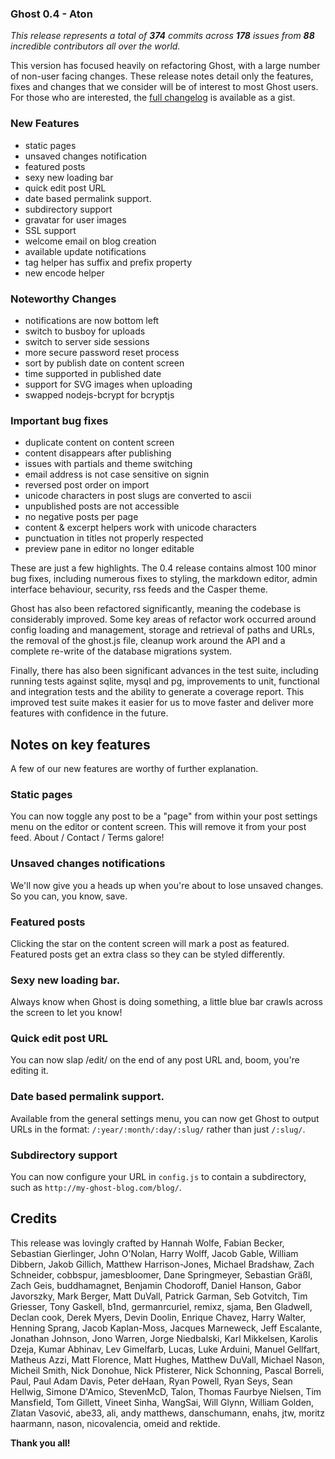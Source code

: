 ### Ghost 0.4 - Aton

_This release represents a total of **374** commits across **178** issues from **88** incredible contributors all over the world._

This version has focused heavily on refactoring Ghost, with a large number of non-user facing changes. These release notes detail only the features, fixes and changes that we consider will be of interest to most Ghost users. For those who are interested, the [full changelog](https://gist.github.com/ErisDS/8397171) is  available as a gist.

### New Features

*  static pages
*  unsaved changes notification
*  featured posts
*  sexy new loading bar
*  quick edit post URL
*  date based permalink support. 
*  subdirectory support
*  gravatar for user images
*  SSL support
*  welcome email on blog creation
*  available update notifications
*  tag helper has suffix and prefix property
*  new encode helper

### Noteworthy Changes

*  notifications are now bottom left
*  switch to busboy for uploads
*  switch to server side sessions
*  more secure password reset process
*  sort by publish date on content screen
*  time supported in published date
*  support for SVG images when uploading
*  swapped nodejs-bcrypt for bcryptjs

### Important bug fixes

*  duplicate content on content screen
*  content disappears after publishing
*  issues with partials and theme switching
*  email address is not case sensitive on signin
*  reversed post order on import
*  unicode characters in post slugs are converted to ascii	
*  unpublished posts are not accessible
*  no negative posts per page
*  content & excerpt helpers work with unicode characters
*  punctuation in titles not properly respected
*  preview pane in editor no longer editable


These are just a few highlights. The 0.4 release contains almost 100 minor bug fixes, including numerous fixes to styling, the markdown editor, admin interface behaviour, security, rss feeds and the Casper theme.

Ghost has also been refactored significantly, meaning the codebase is considerably improved. Some key areas of refactor work occurred around config loading and management, storage and retrieval of paths and URLs, the removal of the ghost.js file, cleanup work around the API and a complete re-write of the database migrations system.


Finally, there has also been significant advances in the test suite, including running tests against sqlite, mysql and pg, improvements to unit, functional and integration tests and the ability to generate a coverage report. This improved test suite makes it easier for us to move faster and deliver more features with confidence in the future.


## Notes on key features

A few of our new features are worthy of further explanation.

### Static pages

You can now toggle any post to be a "page" from within your post settings menu on the editor or content screen. This will remove it from your post feed. About / Contact / Terms galore!

### Unsaved changes notifications

We'll now give you a heads up when you're about to lose unsaved changes. So you can, you know, save.

### Featured posts

Clicking the star on the content screen will mark a post as featured. Featured posts get an extra class so they can be styled differently.

### Sexy new loading bar. 

Always know when Ghost is doing something, a little blue bar crawls across the screen to let you know!

### Quick edit post URL

You can now slap /edit/ on the end of any post URL and, boom, you're editing it.

### Date based permalink support. 

Available from the general settings menu, you can now get Ghost to output URLs in the format: `/:year/:month/:day/:slug/` rather than just `/:slug/`.

### Subdirectory support

You can now configure your URL in `config.js` to contain a subdirectory, such as `http://my-ghost-blog.com/blog/`.

## Credits

This release was lovingly crafted by Hannah Wolfe, Fabian Becker, Sebastian Gierlinger, John O'Nolan, Harry Wolff, Jacob Gable, William Dibbern, Jakob Gillich, Matthew Harrison-Jones, Michael Bradshaw, Zach Schneider, cobbspur, jamesbloomer, Dane Springmeyer, Sebastian Gräßl, Zach Geis, buddhamagnet, Benjamin Chodoroff, Daniel Hanson, Gabor Javorszky, Mark Berger, Matt DuVall, Patrick Garman, Seb Gotvitch, Tim Griesser, Tony Gaskell, b1nd, germanrcuriel, remixz, sjama, Ben Gladwell, Declan cook, Derek Myers, Devin Doolin, Enrique Chavez, Harry Walter, Henning Sprang, Jacob Kaplan-Moss, Jacques Marneweck, Jeff Escalante, Jonathan Johnson, Jono Warren, Jorge Niedbalski, Karl Mikkelsen, Karolis Dzeja, Kumar Abhinav, Lev Gimelfarb, Lucas, Luke Arduini, Manuel Gellfart, Matheus Azzi, Matt Florence, Matt Hughes, Matthew DuVall, Michael Nason, Micheil Smith, Nick Donohue, Nick Pfisterer, Nick Schonning, Pascal Borreli, Paul, Paul Adam Davis, Peter deHaan, Ryan Powell, Ryan Seys, Sean Hellwig, Simone D'Amico, StevenMcD, Talon, Thomas Faurbye Nielsen, Tim Mansfield, Tom Gillett, Vineet Sinha, WangSai, Will Glynn, William Golden, Zlatan Vasović, abe33, ali, andy matthews, danschumann, enahs, jtw, moritz haarmann, nason, nicovalencia, omeid and rektide.

**Thank you all!**